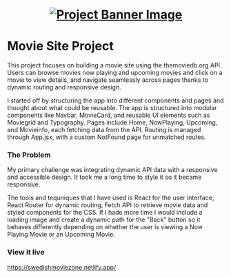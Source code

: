 <h1 align="center">
  <a href="">
    <img src="/src/assets/movies.svg" alt="Project Banner Image">
  </a>
</h1>

# Movie Site Project

This project focuses on building a movie site using the themoviedb.org API. Users can browse movies now playing and upcoming movies and click on a movie to view details, and navigate seamlessly across pages thanks to dynamic routing and responsive design.

I started off by structuring the app into different components and pages and thought about what could be reusable. The app is structured into modular components like Navbar, MovieCard, and reusable UI elements such as Moviegrid and Typography. Pages include Home, NowPlaying, Upcoming, and Movieinfo, each fetching data from the API. Routing is managed through App.jsx, with a custom NotFound page for unmatched routes.

### The Problem

My primary challenge was integrating dynamic API data with a responsive and accessible design. It took me a long time to style it so it became responsive.

The tools and tequniques that I have used is React for the user interface, React Router for dynamic routing, Fetch API to retrieve movie data and styled components for the CSS. If I hade more time I would include a loading image and create a dynamic path for the "Back" button so it behaves differently depending on whether the user is viewing a Now Playing Movie or an Upcoming Movie.

### View it live

https://swedishmoviezone.netlify.app/

